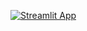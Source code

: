 [![Streamlit App](https://static.streamlit.io/badges/streamlit_badge_black_white.svg)](https://<[your-custom-subdomain](https://github.com/pedrosanhueza/Web_Scrape/blob/main/BYU-Idaho%20Job%20Board/Job_board%20-%20Code/JobBoard.py)>.streamlitapp.com)
